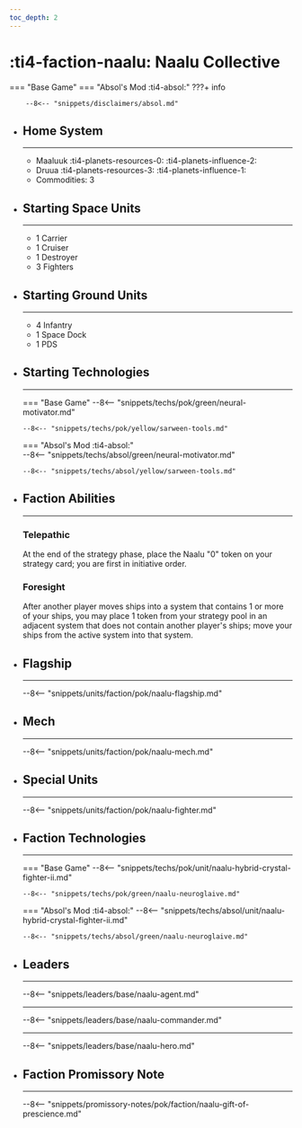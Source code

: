 ```yaml
---
toc_depth: 2
---
```


# :ti4-faction-naalu: Naalu Collective
=== "Base Game"
=== "Absol's Mod :ti4-absol:" 
    ???+ info

        --8<-- "snippets/disclaimers/absol.md"

<div class="grid cards" markdown>

-   ## __Home System__

    ---

    * Maaluuk :ti4-planets-resources-0: :ti4-planets-influence-2:
    * Druua :ti4-planets-resources-3: :ti4-planets-influence-1:
    * Commodities: 3

</div>

<div class="grid cards" markdown>

-   ## __Starting Space Units__

    ---

    * 1 Carrier
    * 1 Cruiser
    * 1 Destroyer
    * 3 Fighters

-   ## __Starting Ground Units__

    ---

    * 4 Infantry
    * 1 Space Dock
    * 1 PDS

-   ## __Starting Technologies__

    ---
    === "Base Game"
        --8<-- "snippets/techs/pok/green/neural-motivator.md"

        --8<-- "snippets/techs/pok/yellow/sarween-tools.md"

    === "Absol's Mod :ti4-absol:"  
        --8<-- "snippets/techs/absol/green/neural-motivator.md"

        --8<-- "snippets/techs/absol/yellow/sarween-tools.md"

-   ## __Faction Abilities__

    ---
    ### **Telepathic**
    
    At the end of the strategy phase, place the Naalu "0" token on your strategy card; you are first in initiative order.

    ### **Foresight**

    After another player moves ships into a system that contains 1 or more of your ships, you may place 1 token from your strategy pool in an adjacent system that does not contain another player's ships; move your ships from the active system into that system.

-   ## __Flagship__

    ---
    --8<-- "snippets/units/faction/pok/naalu-flagship.md"

-   ## __Mech__

    ---
    --8<-- "snippets/units/faction/pok/naalu-mech.md"

</div>

<div class="grid cards" markdown>

-   ## __Special Units__

    ---
    --8<-- "snippets/units/faction/pok/naalu-fighter.md"

</div>

<div class="grid cards" markdown>

-   ## __Faction Technologies__

    ---
    === "Base Game"
        --8<-- "snippets/techs/pok/unit/naalu-hybrid-crystal-fighter-ii.md"

        --8<-- "snippets/techs/pok/green/naalu-neuroglaive.md"

    === "Absol's Mod :ti4-absol:"
        --8<-- "snippets/techs/absol/unit/naalu-hybrid-crystal-fighter-ii.md"

        --8<-- "snippets/techs/absol/green/naalu-neuroglaive.md"

-   ## __Leaders__

    ---
    
    --8<-- "snippets/leaders/base/naalu-agent.md"

    ---

    --8<-- "snippets/leaders/base/naalu-commander.md"

    ---

    --8<-- "snippets/leaders/base/naalu-hero.md"

-   ## __Faction Promissory Note__

    ---
    --8<-- "snippets/promissory-notes/pok/faction/naalu-gift-of-prescience.md"

</div>